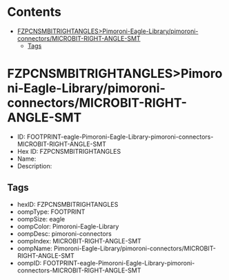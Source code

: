 



Contents
========

* [FZPCNSMBITRIGHTANGLES>Pimoroni-Eagle-Library/pimoroni-connectors/MICROBIT-RIGHT-ANGLE-SMT](#fzpcnsmbitrightanglespimoroni-eagle-librarypimoroni-connectorsmicrobit-right-angle-smt)
	* [Tags](#tags)

# FZPCNSMBITRIGHTANGLES>Pimoroni-Eagle-Library/pimoroni-connectors/MICROBIT-RIGHT-ANGLE-SMT

- ID: FOOTPRINT-eagle-Pimoroni-Eagle-Library-pimoroni-connectors-MICROBIT-RIGHT-ANGLE-SMT
- Hex ID: FZPCNSMBITRIGHTANGLES
- Name: 
- Description: 

## Tags

- hexID: FZPCNSMBITRIGHTANGLES
- oompType: FOOTPRINT
- oompSize: eagle
- oompColor: Pimoroni-Eagle-Library
- oompDesc: pimoroni-connectors
- oompIndex: MICROBIT-RIGHT-ANGLE-SMT
- oompName: Pimoroni-Eagle-Library/pimoroni-connectors/MICROBIT-RIGHT-ANGLE-SMT
- oompID: FOOTPRINT-eagle-Pimoroni-Eagle-Library-pimoroni-connectors-MICROBIT-RIGHT-ANGLE-SMT
